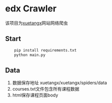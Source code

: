 # edx Crawler
该项目为[xuetangx](https://next.xuetangx.com/)网站网络爬虫

## Start
```bash
    pip install requirements.txt
    python main.py
```

## Data
1. 数据保存地址 xuetangx/xuetangx/spiders/data
2. courses.txt文件包含所有课程数据
4. html保存课程页面body
